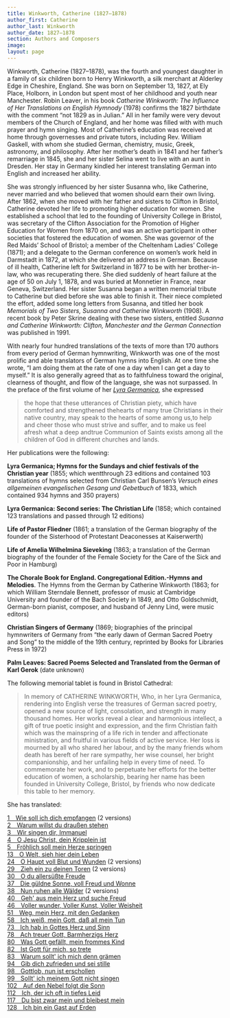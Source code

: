 ```yaml
---
title: Winkworth, Catherine (1827–1878)
author_first: Catherine 
author_last: Winkworth
author_date: 1827–1878
section: Authors and Composers
image: 
layout: page
---
```


Winkworth, Catherine (1827–1878), was the fourth and youngest daughter in a family of six children born to Henry Winkworth, a silk merchant at Alderley Edge in Cheshire, England. She was born on September 13, 1827, at Ely Place, Holborn, in London but spent most of her childhood and youth near Manchester. Robin Leaver, in his book *Catherine Winkworth: The Influence of Her Translations on English Hymnody* (1978) confirms the 1827 birthdate with the comment “not 1829 as in Julian.” All in her family were very devout members of the Church of England, and her home was filled with with much prayer and hymn singing. Most of Catherine’s education was received at home through governesses and private tutors, including Rev. William Gaskell, with whom she studied German, chemistry, music, Greek, astronomy, and philosophy. After her mother’s death in 1841 and her father’s remarriage in 1845, she and her sister Selina went to live with an aunt in Dresden. Her stay in Germany kindled her interest translating German into English and increased her ability.

She was strongly influenced by her sister Susanna who, like Catherine, never married and who believed that women should earn their own living. After 1862, when she moved with her father and sisters to Clifton in Bristol, Catherine devoted her life to promoting higher education for women. She established a school that led to the founding of University College in Bristol, was secretary of the Clifton Association for the Promotion of Higher Education for Women from 1870 on, and was an active participant in other societies that fostered the education of women. She was governor of the Red Maids’ School of Bristol; a member of the Cheltenham Ladies’ College (1871); and a delegate to the German conference on women’s work held in Darmstadt in 1872, at which she delivered an address in German. Because of ill health, Catherine left for Switzerland in 1877 to be with her brother-in-law, who was recuperating there. She died suddenly of heart failure at the age of 50 on July 1, 1878, and was buried at Monnetier in France, near Geneva, Switzerland. Her sister Susanna began a written memorial tribute to Catherine but died before she was able to finish it. Their niece completed the effort, added some long letters from Susanna, and titled her book *Memorials of Two Sisters, Susanna and Catherine Winkworth* (1908). A recent book by Peter Skrine dealing with these two sisters, entitled *Susanna and Catherine Winkworth: Clifton, Manchester and the German Connection* was published in 1991.

With nearly four hundred translations of the texts of more than 170 authors from every period of German hymnwriting, Winkworth was one of the most prolific and able translators of German hymns into English. At one time she wrote, “I am doing them at the rate of one a day when I can get a day to myself.” It is also generally agreed that as to faithfulness toward the original, clearness of thought, and flow of the language, she was not surpassed. In the preface of the first volume of her [*Lyra Germanica*](/sources/lyra_germanica), she expressed

> the hope that these utterances of Christian piety, which have comforted and strengthened thehearts of many true Christians in their native country, may speak to the hearts of some among us,to help and cheer those who must strive and suffer, and to make us feel afresh what a deep andtrue Communion of Saints exists among all the children of God in different churches and lands.

Her publications were the following:

**Lyra Germanica; Hymns for the Sundays and chief festivals of the Christian year** (1855; which wentthrough 23 editions and contained 103 translations of hymns selected from Christian Carl Bunsen’s *Versuch eines allgemeinen evangelischen Gesang und Gebetbuch* of 1833, which contained 934 hymns and 350 prayers)

**Lyra Germanica: Second series: The Christian Life** (1858; which contained 123 translations and passed through 12 editions)

**Life of Pastor Fliedner** (1861; a translation of the German biography of the founder of the Sisterhood of Protestant Deaconesses at Kaiserwerth)

**Life of Amelia Wilhelmina Sieveking** (1863; a translation of the German biography of the founder of the Female Society for the Care of the Sick and Poor in Hamburg)

**The Chorale Book for England. Congregational Edition.-Hymns and Melodies**. The Hymns from the German by Catherine Winkworth (1863; for which William Sterndale Bennett, professor of music at Cambridge University and founder of the Bach Society in 1849, and Otto Goldschmidt, German-born pianist, composer, and husband of Jenny Lind, were music editors)

**Christian Singers of Germany** (1869; biographies of the principal hymnwriters of Germany from “the early dawn of German Sacred Poetry and Song” to the middle of the 19th century, reprinted by Books for Libraries Press in 1972)

**Palm Leaves: Sacred Poems Selected and Translated from the German of Karl Gerok** (date unknown)

The following memorial tablet is found in Bristol Cathedral:

> In memory of CATHERINE WINKWORTH, Who, in her Lyra Germanica, rendering into English verse the treasures of German sacred poetry, opened a new source of light, consolation, and strength in many thousand homes. Her works reveal a clear and harmonious intellect, a gift of true poetic insight and expression, and the firm Christian faith which was the mainspring of a life rich in tender and affectionate ministration, and fruitful in various fields of active service. Her loss is mourned by all who shared her labour, and by the many friends whom death has bereft of her rare sympathy, her wise counsel, her bright companionship, and her unfailing help in every time of need. To commemorate her work, and to perpetuate her efforts for the better education of women, a scholarship, bearing her name has been founded in University College, Bristol, by friends who now dedicate this table to her memory.



She has translated: 

[1&emsp;Wie soll ich dich empfangen](/hymns/001) (2 versions)  
[2&emsp;Warum willst du draußen stehen](/hymns/002)  
[3&emsp;Wir singen dir, Immanuel](/hymns/003)  
[4&emsp;O Jesu Christ, dein Kripplein ist](/hymns/004)  
[5&emsp;Fröhlich soll mein Herze springen](/hymns/005)  
[13&emsp;O Welt, sieh hier dein Leben](/hymns/013)  
[24&emsp;O Haupt voll Blut und Wunden](/hymns/024) (2 versions)  
[29&emsp;Zieh ein zu deinen Toren](/hymns/029) (2 versions)  
[30&emsp;O du allersüßte Freude](/hymns/030)  
[37&emsp;Die güldne Sonne, voll Freud und Wonne](/hymns/037)  
[38&emsp;Nun ruhen alle Wälder](/hymns/038) (2 versions)  
[40&emsp;Geh' aus mein Herz und suche Freud](/hymns/040)  
[46&emsp;Voller wunder, Voller Kunst, Voller Weisheit](/hymns/046)  
[51&emsp;Weg, mein Herz, mit den Gedanken](/hymns/051)  
[58&emsp;Ich weiß, mein Gott, daß all mein Tun](/hymns/058)  
[73&emsp;Ich hab in Gottes Herz und Sinn](/hymns/073)  
[78&emsp;Ach treuer Gott, Barmherzigs Herz](/hymns/078)  
[80&emsp;Was Gott gefällt, mein frommes Kind](/hymns/080)  
[82&emsp;Ist Gott für mich, so trete](/hymns/082)  
[83&emsp;Warum sollt' ich mich denn grämen](/hymns/083)  
[94&emsp;Gib dich zufrieden und sei stille](/hymns/094)  
[98&emsp;Gottlob, nun ist erschollen](/hymns/098)  
[99&emsp;Sollt' ich meinem Gott nicht singen](/hymns/099)  
[102&emsp;Auf den Nebel folgt die Sonn](/hymns/102)  
[112&emsp;Ich, der ich oft in tiefes Leid](/hymns/112)  
[117&emsp;Du bist zwar mein und bleibest mein](/hymns/117)  
[128 Ich bin ein Gast auf Erden](/hymns/128)  

